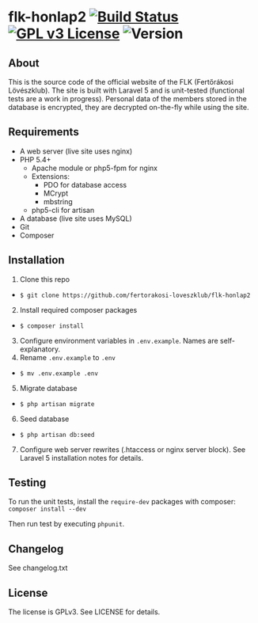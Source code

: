 # flk-honlap2 [![Build Status](https://travis-ci.org/fertorakosi-loveszklub/flk-honlap2.svg?branch=master)](https://travis-ci.org/fertorakosi-loveszklub/flk-honlap2) [![GPL v3 License](https://img.shields.io/badge/license-GPL-blue.svg)](https://github.com/fertorakosi-loveszklub/flk-honlap2/blob/master/LICENSE) ![Version](https://img.shields.io/badge/version-2.2.2-yellow.svg)

## About
This is the source code of the official website of the FLK (Fertőrákosi Lövészklub). The site is built with Laravel 5 and is unit-tested (functional tests are a work in progress).
Personal data of the members stored in the database is encrypted, they are decrypted on-the-fly while using the site. 

## Requirements
 - A web server (live site uses nginx)
 - PHP 5.4+
    - Apache module or php5-fpm for nginx
    - Extensions:
      - PDO for database access
      - MCrypt 
      - mbstring
    - php5-cli for artisan
 - A database (live site uses MySQL)
 - Git
 - Composer

## Installation
1. Clone this repo
  - `$ git clone https://github.com/fertorakosi-loveszklub/flk-honlap2`
2. Install required composer packages
  - `$ composer install`
3. Configure environment variables in `.env.example`. Names are self-explanatory.
4. Rename `.env.example` to `.env`
  - `$ mv .env.example .env`
5. Migrate database
  - `$ php artisan migrate`
6. Seed database
  - `$ php artisan db:seed`
7. Configure web server rewrites (.htaccess or nginx server block). See Laravel 5 installation notes for details.

## Testing
To run the unit tests, install the `require-dev` packages with composer:
`composer install --dev`

Then run test by executing `phpunit`.

## Changelog
See changelog.txt

## License
The license is GPLv3. See LICENSE for details.
